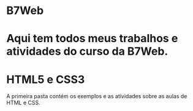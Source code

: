 # B7Web 
# Aqui tem todos meus trabalhos e atividades do curso da B7Web.

# HTML5 e CSS3

A primeira pasta contém os exemplos e as atividades sobre as aulas de HTML e CSS.
